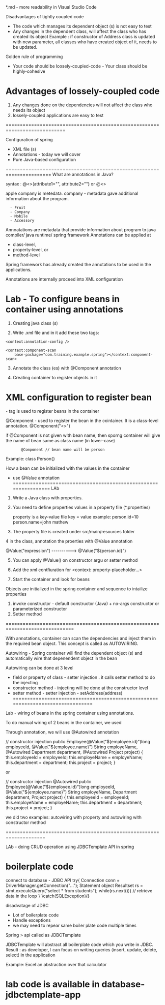 *.md - more readability in Visual Studio Code

Disadvantages of tightly coupled code

  - The code which manages its dependent object (s) is not easy to test 
  - Any changes in the dependent class, will affect the class who has created its object
    Example : if constructor of Address class is updated with new parameter, all classes who have created object of it, needs to be updated.



Golden rule of programming
 
   - Your code should be loosely-coupled-code 
    - Your class should be highly-cohesive

Advantages of lossely-coupled code
========================================
1. Any changes done on the dependencies will not affect the class who needs its object
2. lossely-coupled applications are easy to test

===========================================================================

Configuration of spring
 - XML file (s) 
 - Annotations - today we will cover 
 - Pure Java-based configuration


======================================================================
What are annotations in Java?

syntax : @<<Annotation-name>>(attribute1="", attribute2="")
               or
         @<<Annotation-name>>


   <company> apple </company>
   company is metedata.
  company - metadata gave additional information about the program.

      - Fruit
      - Company
      - Mobile
      - Accessory


Annoatations are metadata that provide information about program to java compiler/ java runtime/ spring framework
Annotations can be applied at
 - class-level, 
 - property-level, or 
 - method-level

Spring framework has already created the annotations to be used in the applications.

Annotations are internally proceed into XML configuration


Lab  - To configure beans in container using annotations
===========================================================================
1. Creating java class (s)

2. Write .xml file and in it add these two tags:
<!-- Enable support of annotation in the application -->
	<context:annotation-config />

<!-- Every class of the package will be scanned for annotations by spring 
		container -->
	<context:component-scan
		base-package="com.training.example.spring"></context:component-scan>



3. Annotate the class (es) with @Component annotation

4. Creating container to register objects in it 


XML configuration to register bean
=======================================
<bean name=""  class="">
   <constructor-args />
   <property /> 
  </bean> - tag is used to register beans in the container

  @Component    - used to register the bean in the cointainer. It is a class-level annotation.
  @Component("<<bean-name>>")
  
  if @Component is not given with bean name, then sporng container will give the name of bean same as class name (in lower-case)

           @Component // bean name will be person
  Example: class Person{}


How a bean can be initialized with the values in the container
 - use @Value annotation
================================================================
LAb

1. Write a Java class with properties.
2. You need to define properties values in a property file (*.properties)

    property is a key-value file
      key = value
   example: person.id=10
            person.name=john mathew   

3. The property file is created under src/main/resources folder

4 in the class, annotation the proerties with @Value annotation
  
   @Value("expression")   ----------> @Value("${person.id}")

5.  You can apply @Value() on constructor argu or setter method


6. Add the xml contfiuration for <context: property-placeholder...>

6. Start the container and look for beans


Objects are initialized in the spring container and sequence to intailize properties

  1. invoke constructor  - default constructor (Java)  + no-args constructor or parameterized constructor
  2. Setter method 

==============================================================================

With annotations, container can scan the dependencies and inject them in the required bean object. This concept is called as AUTOWIRING.


Autowiring - Spring container will find the dependent object (s) and automatically wire that depenendent object in the bean


Autowiring can be done at 3 level
 - field or property of class -  setter injection . it calls setter method to do the injecting 
 - constructor method - injecting will be done at the constructor level
 - setter method - setter injection - setAddress(address)
 ===============================================================================

Lab - wiring of beans in the spring container using annotations.

To do manual wiring of 2 beans in the container, we used <constructor-args  name="address"  ref="addressBean"/>

Through annotation, we will use @Autowired annotation


// constructor injection
	public Employee(@Value("${employee.id}")long employeeId, @Value("${employee.name}") String employeName, @Autowired Department department, @Autowired Project project) {
		this.employeeId = employeeId;
		this.employeName = employeName;
		this.department = department;
		this.project = project;
	}

or

// constructor injection
	@Autowired
	public Employee(@Value("${employee.id}")long employeeId, @Value("${employee.name}") String employeName, Department department, Project project) {
		this.employeeId = employeeId;
		this.employeName = employeName;
		this.department = department;
		this.project = project;
	}



we did two examples:  autowiring with property and autowiring with constructor method

====================================================================

LAb  - doing CRUD operation using JDBCTemplate API in spring

boilerplate code
=============================================================
connect to database - JDBC API
try{
Connection conn = DriverManager.getConnection("...");
Statement object
Resultset rs = stmt.executeQuery("select * from students");
while(rs.next()){
  // retrieve data in the loop
}
}catch(SQLException){}

disadvatage of JDBC

 - Lot of boilerplate code 
 - Handle exceptions
 -  we may need to repear same boiler plate code multiple times

Spring > api called as JDBCTemplate 

JDBCTemplate will abstract all boilerplate code which you write in JDBC.
Result : as developer, I can  focus on writing queries (insert, update, delete, select) in the application

Example: Excel an abstraction over that calculator 


lab code is available in database-jdbctemplate-app
===============================================================================